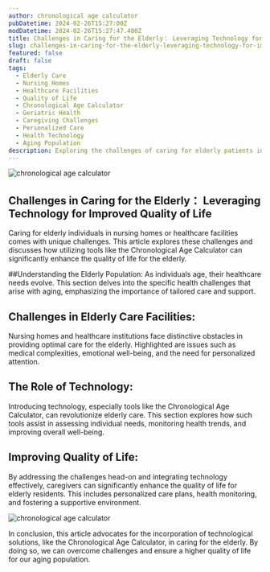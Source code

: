 ```yaml
---
author: chronological age calculator
pubDatetime: 2024-02-26T15:27:00Z
modDatetime: 2024-02-26T15:27:47.400Z
title: Challenges in Caring for the Elderly： Leveraging Technology for Improved Quality of Life
slug: challenges-in-caring-for-the-elderly-leveraging-technology-for-improved-quality-of-life
featured: false
draft: false
tags:
  - Elderly Care
  - Nursing Homes
  - Healthcare Facilities
  - Quality of Life
  - Chronological Age Calculator
  - Geriatric Health
  - Caregiving Challenges
  - Personalized Care
  - Health Technology
  - Aging Population
description: Exploring the challenges of caring for elderly patients in nursing homes or healthcare facilities and how leveraging tools, such as the Chronological Age Calculator, can enhance their quality of life.
---
```


![chronological age calculator](@assets/images/article-image1-53.jpg)

## Challenges in Caring for the Elderly： Leveraging Technology for Improved Quality of Life

Caring for elderly individuals in nursing homes or healthcare facilities comes with unique challenges. This article explores these challenges and discusses how utilizing tools like the Chronological Age Calculator can significantly enhance the quality of life for the elderly.

##Understanding the Elderly Population:
As individuals age, their healthcare needs evolve. This section delves into the specific health challenges that arise with aging, emphasizing the importance of tailored care and support.

## Challenges in Elderly Care Facilities:

Nursing homes and healthcare institutions face distinctive obstacles in providing optimal care for the elderly. Highlighted are issues such as medical complexities, emotional well-being, and the need for personalized attention.

## The Role of Technology:

Introducing technology, especially tools like the Chronological Age Calculator, can revolutionize elderly care. This section explores how such tools assist in assessing individual needs, monitoring health trends, and improving overall well-being.

## Improving Quality of Life:

By addressing the challenges head-on and integrating technology effectively, caregivers can significantly enhance the quality of life for elderly residents. This includes personalized care plans, health monitoring, and fostering a supportive environment.

![chronological age calculator](@assets/images/article-image1-54.jpg)

In conclusion, this article advocates for the incorporation of technological solutions, like the Chronological Age Calculator, in caring for the elderly. By doing so, we can overcome challenges and ensure a higher quality of life for our aging population.
